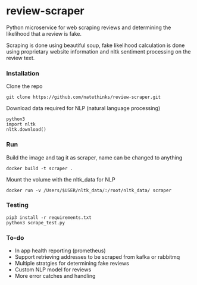 # review-scraper
Python microservice for web scraping reviews and determining the likelihood that a review is fake.

Scraping is done using beautiful soup, fake likelihood calculation is done using proprietary website information and nltk sentiment processing on the review text.

### Installation
Clone the repo
``` 
git clone https://github.com/natethinks/review-scraper.git
```

Download data required for NLP (natural language processing)
```
python3
import nltk
nltk.download()
```

### Run
Build the image and tag it as scraper, name can be changed to anything
```
docker build -t scraper .
```
Mount the volume with the nltk_data for NLP
```
docker run -v /Users/$USER/nltk_data/:/root/nltk_data/ scraper
```

### Testing
```
pip3 install -r requirements.txt
python3 scrape_test.py
```

### To-do
- In app health reporting (prometheus)
- Support retrieving addresses to be scraped from kafka or rabbitmq
- Multiple stratgies for determining fake reviews
- Custom NLP model for reviews
- More error catches and handling
